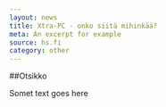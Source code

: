 ```yaml
---
layout: news
title: Xtra-PC - onko siitä mihinkää?
meta: An excerpt for example
source: hs.fi
category: other
---
```

##Otsikko

Somet text goes here